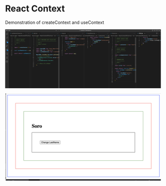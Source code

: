 # React Context

Demonstration of createContext and useContext

![image](src/assets/01.png)

![image](src/assets/02.png)

